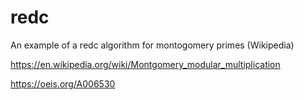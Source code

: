 # redc

An example of a redc algorithm for montogomery primes (Wikipedia) 


https://en.wikipedia.org/wiki/Montgomery_modular_multiplication

https://oeis.org/A006530

